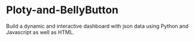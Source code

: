 # Ploty-and-BellyButton

Build a dynamic and interactive dashboard with json data using Python and Javascript as well as HTML.
